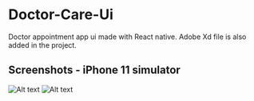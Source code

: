 # Doctor-Care-Ui

Doctor appointment app ui made with React native. Adobe Xd file is also added in the project.

## Screenshots - iPhone 11 simulator


![Alt text](https://github.com/mohdaamir8182/Doctor-Care-Ui/blob/master/screenshots/homescreen1.png)   ![Alt text](https://github.com/mohdaamir8182/Doctor-Care-Ui/blob/master/screenshots/homescreen2.png)
